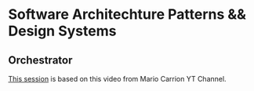 # Software Architechture Patterns && Design Systems

## Orchestrator
<a href="https://youtu.be/jPVz1Y4_2k4">This session</a> is based on this video from Mario Carrion YT Channel.

